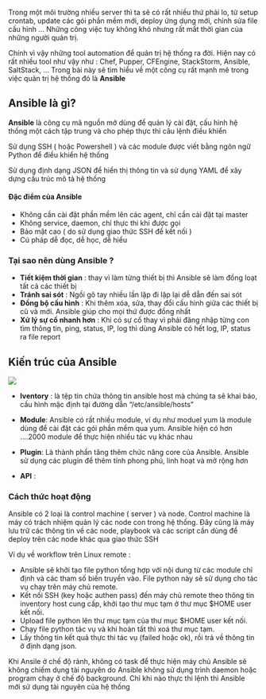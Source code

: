 Trong một môi trường nhiều server thì ta sẽ có rất nhiều thứ phải lo, từ setup crontab, update các gói phần mềm mới, deploy ứng dụng mới, chỉnh sửa file cấu hình ... Những công việc tuy không khó nhưng rất mất thời gian của những người quản trị. 

Chính vì vậy những tool automation để quản trị hệ thống ra đời. Hiện nay có rất nhiều tool như vậy như : Chef, Pupper, CFEngine, StackStorm, Ansible, SaltStack, ... Trong bài này sẽ tìm hiểu về một công cụ rất mạnh mẽ trong việc quản trị hệ thống đó là **Ansible**

## Ansible là gì? 

**Ansible** là công cụ mã nguồn mở dùng để quản lý cài đặt, cấu hình hệ thống một cách tập trung và cho phép thực thi câu lệnh điều khiển

Sử dụng SSH ( hoặc Powershell ) và các module được viết bằng ngôn ngữ Python để điều khiển hệ thống

Sử dụng định dạng JSON để hiển thị thông tin và sử dụng YAML để xây dựng cấu trúc mô tả hệ thống

#### Đặc điểm của Ansible

- Không cần cài đặt phần mềm lên các agent, chỉ cần cài đặt tại master
- Không service, daemon, chỉ thực thi khi được gọi
- Bảo mật cao ( do sử dụng giao thức SSH để kết nối )
- Cú pháp dễ đọc, dễ học, dễ hiểu

### Tại sao nên dùng Ansible ? 

- **Tiết kiệm thời gian** : thay vì làm từng thiết bị thì Ansible sẽ làm đồng loạt tất cả các thiết bị
- **Tránh sai sót** : Ngồi gõ tay nhiều lần lặp đi lặp lại dễ dẫn đến sai sót
- **Đồng bộ cấu hình** : Khi thêm xóa, sửa, thay đổi cấu hình giữa các thiết bị cũ và mới. Ansible giúp cho mọi thứ được đồng nhất
- **Xử lý sự cố nhanh hơn** : Khi có sự cố thay vì phải đăng nhập từng con tìm thông tin, ping, status, IP, log thì dùng Ansible có hết log, IP, status ra file report

## Kiến trúc của Ansible 

<img src="https://github.com/vjnkvt/Images/blob/master/ansible-infra.png">

- **Iventory** : là tệp tin chứa thông tin ansible host mà chúng ta sẽ khai báo, cấu hình mặc định tại đường dẫn “/etc/ansible/hosts”

- **Module**: Ansible có rất nhiều module, ví dụ như moduel yum là module dùng để cài đặt các gói phần mềm qua yum. Ansible hiện có hơn ….2000 module để thực hiện nhiều tác vụ khác nhau

- **Plugin**: Là thành phần tăng thêm chức năng core của Ansible. Ansible sử dụng các plugin để thêm tính phong phú, linh hoạt và mở rộng hơn

- **API** : 

### Cách thức hoạt động

Ansible có 2 loại là control machine ( server ) và node. Control machine là máy có trách nhiệm quản lý các node con trong hệ thống. Đây cũng là máy lưu trữ các thông tin về các node, playbook và các script cần dùng để deploy trên các node khác qua giao thức SSH

Ví dụ về workflow trên Linux remote : 

- Ansible sẽ khởi tạo file python tổng hợp với nội dung từ các module chỉ định và các tham số biến truyền vào. File python này sẽ sử dụng cho tác vụ chạy trên máy chủ remote.
- Kết nối SSH (key hoặc authen pass) đến máy chủ remote theo thông tin inventory host cung cấp, khởi tạo thư mục tạm ở thư mục $HOME user kết nối.
- Upload file python lên thư mục tạm của thư mục $HOME user kết nối.
- Chạy file python tác vụ và khi hoàn tất thì xoá thư mục tạm.
- Lấy thông tin kết quả thực thi tác vụ (failed hoặc ok), rồi trả về thông tin ở định dạng json.

Khi Ansile ở chế độ rảnh, không có task để thực hiện máy chủ Ansible sẽ không chiếm dụng tài nguyên do Ansible không sử dụng trình daemon hoặc program chạy ở chế độ background. Chỉ khi nào thực thi lệnh thì Ansible mới sử dụng tài nguyên của hệ thống
